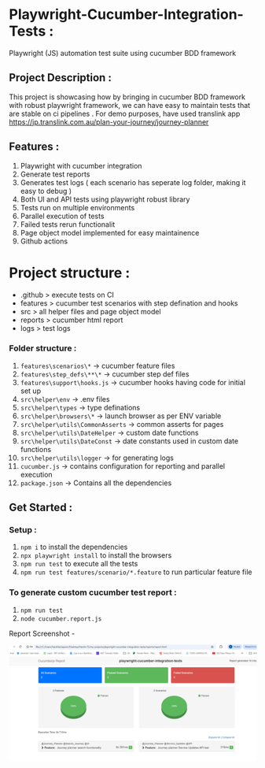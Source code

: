 # Playwright-Cucumber-Integration-Tests :

Playwright (JS) automation test suite using cucumber BDD framework

## Project Description :

This project is showcasing how by bringing in cucumber BDD framework with robust playwright framework, we can have easy to maintain tests that are stable on ci pipelines . For demo purposes, have used translink app https://jp.translink.com.au/plan-your-journey/journey-planner

## Features :

1. Playwright with cucumber integration
2. Generate test reports
3. Generates test logs ( each scenario has seperate log folder, making it easy to debug )
4. Both UI and API tests using playwright robust library
5. Tests run on multiple environments
6. Parallel execution of tests
7. Failed tests rerun functionalit
8. Page object model implemented for easy maintainence
9. Github actions

# Project structure :

- .github > execute tests on CI
- features > cucumber test scenarios with step defination and hooks
- src > all helper files and page object model
- reports > cucumber html report
- logs > test logs

### Folder structure :

1. `features\scenarios\*` -> cucumber feature files
2. `features\step_defs\**\*` -> cucumber step def files
3. `features\support\hooks.js` -> cucumber hooks having code for initial set up
4. `src\helper\env` -> .env files
5. `src\helper\types` -> type definations
6. `src\helper\browsers\*` -> launch browser as per ENV variable
7. `src\helper\utils\CommonAsserts` -> common asserts for pages
8. `src\helper\utils\DateHelper` -> custom date functions
9. `src\helper\utils\DateConst` -> date constants used in custom date functions
10. `src\helper\utils\logger` -> for generating logs
11. `cucumber.js` -> contains configuration for reporting and parallel execution
12. `package.json` -> Contains all the dependencies

## Get Started :

### Setup :

1. `npm i` to install the dependencies
2. `npx playwright install` to install the browsers
3. `npm run test` to execute all the tests
4. `npm run test features/scenario/*.feature` to run particular feature file

### To generate custom cucumber test report :

1. `npm run test`
2. `node cucumber.report.js `

Report Screenshot -

![alt text](cucumber-report-screenshot.png)
